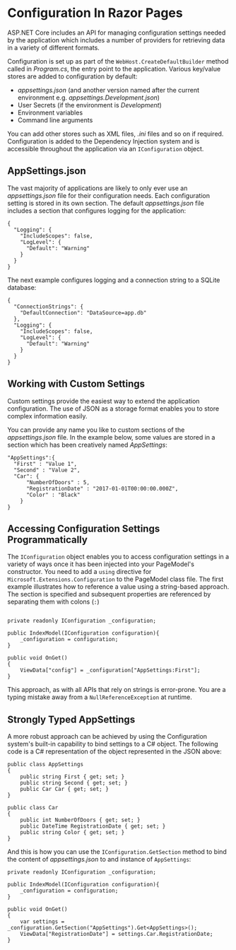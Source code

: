 ﻿# Configuration In Razor Pages

ASP.NET Core includes an API for managing configuration settings needed by the application which includes a number of providers for retrieving data in a variety of different formats.

Configuration is set up as part of the `WebHost.CreateDefaultBuilder` method called in _Program.cs_, the entry point to the application. Various key/value stores are added to configuration by default:

*   _appsettings.json_ (and another version named after the current environment e.g. _appsettings.Development.json_)
*   User Secrets (if the environment is _Development_)
*   Environment variables
*   Command line arguments

You can add other stores such as XML files, _.ini_ files and so on if required. Configuration is added to the Dependency Injection system and is accessible throughout the application via an `IConfiguration` object.

## AppSettings.json

The vast majority of applications are likely to only ever use an _appsettings.json_ file for their configuration needs. Each configuration setting is stored in its own section. The default _appsettings.json_ file includes a section that configures logging for the application:

```
{
  "Logging": {
    "IncludeScopes": false,
    "LogLevel": {
      "Default": "Warning"
    }
  }
}

```

The next example configures logging and a connection string to a SQLite database:

```
{
  "ConnectionStrings": {
    "DefaultConnection": "DataSource=app.db"
  },
  "Logging": {
    "IncludeScopes": false,
    "LogLevel": {
      "Default": "Warning"
    }
  }
}

```

## Working with Custom Settings

Custom settings provide the easiest way to extend the application configuration. The use of JSON as a storage format enables you to store complex information easily.

You can provide any name you like to custom sections of the _appsettings.json_ file. In the example below, some values are stored in a section which has been creatively named _AppSettings_:

```
"AppSettings":{
  "First" : "Value 1",
  "Second" : "Value 2",
  "Car": {
      "NumberOfDoors" : 5,
      "RegistrationDate" : "2017-01-01T00:00:00.000Z",
      "Color" : "Black"
    }
}

```

## Accessing Configuration Settings Programmatically

The `IConfiguration` object enables you to access configuration settings in a variety of ways once it has been injected into your PageModel's constructor. You need to add a `using` directive for `Microsoft.Extensions.Configuration` to the PageModel class file. The first example illustrates how to reference a value using a string-based approach. The section is specified and subsequent properties are referenced by separating them with colons (`:`)

```

private readonly IConfiguration _configuration;

public IndexModel(IConfiguration configuration){
    _configuration = configuration;
}

public void OnGet()
{
    ViewData["config"] = _configuration["AppSettings:First"];
}

```

This approach, as with all APIs that rely on strings is error-prone. You are a typing mistake away from a `NullReferenceException` at runtime.

## Strongly Typed AppSettings

A more robust approach can be achieved by using the Configuration system's built-in capability to bind settings to a C# object. The following code is a C# representation of the object represented in the JSON above:

```
public class AppSettings
{
    public string First { get; set; }
    public string Second { get; set; }
    public Car Car { get; set; }
}

public class Car
{
    public int NumberOfDoors { get; set; }
    public DateTime RegistrationDate { get; set; }
    public string Color { get; set; }
}

```

And this is how you can use the `IConfiguration.GetSection` method to bind the content of _appsettings.json_ to and instance of `AppSettings`:

```
private readonly IConfiguration _configuration;

public IndexModel(IConfiguration configuration){
    _configuration = configuration;
}

public void OnGet()
{
    var settings = _configuration.GetSection("AppSettings").Get<AppSettings>();
    ViewData["RegistrationDate"] = settings.Car.RegistrationDate;
}

```